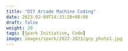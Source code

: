 ```yaml
---
title: "DIY Arcade Machine Coding"
date: 2023-02-09T14:33:20+08:00
draft: false
weight: 20
tags: [Spark Initiative, Code]
image: images/spark/2022-2023/grp_photo1.jpg
---
```


